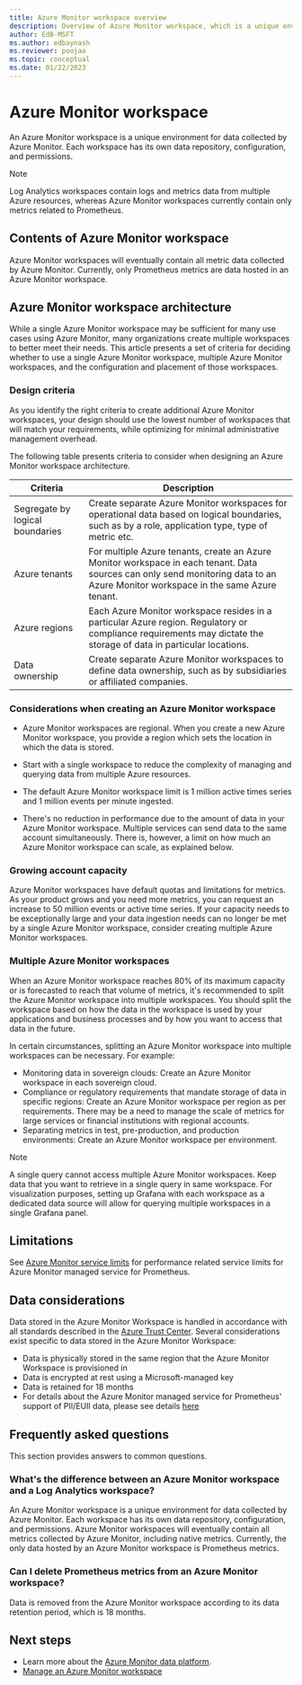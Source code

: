 ```yaml
---
title: Azure Monitor workspace overview
description: Overview of Azure Monitor workspace, which is a unique environment for data collected by Azure Monitor.
author: EdB-MSFT
ms.author: edbaynash 
ms.reviewer: poojaa
ms.topic: conceptual
ms.date: 01/22/2023
---
```


# Azure Monitor workspace
An Azure Monitor workspace is a unique environment for data collected by Azure Monitor. Each workspace has its own data repository, configuration, and permissions.

> [!Note]
> Log Analytics workspaces contain logs and metrics data from multiple Azure resources, whereas Azure Monitor workspaces currently contain only metrics related to Prometheus.
  
## Contents of Azure Monitor workspace
Azure Monitor workspaces will eventually contain all metric data collected by Azure Monitor. Currently, only Prometheus metrics are data hosted in an Azure Monitor workspace.

## Azure Monitor workspace architecture 

While a single Azure Monitor workspace may be sufficient for many use cases using Azure Monitor, many organizations create multiple workspaces to better meet their needs. This article presents a set of criteria for deciding whether to use a single Azure Monitor workspace, multiple Azure Monitor workspaces, and the configuration and placement of those workspaces. 

### Design criteria 

As you identify the right criteria to create additional Azure Monitor workspaces, your design should use the lowest number of workspaces that will match your requirements, while optimizing for minimal administrative management overhead. 

The following table presents criteria to consider when designing an Azure Monitor workspace architecture.  

|Criteria|Description|
|---|---|
|Segregate by logical boundaries |Create separate Azure Monitor workspaces for operational data based on logical boundaries, such as by a role, application type, type of metric etc.|
|Azure tenants | For multiple Azure tenants, create an Azure Monitor workspace in each tenant. Data sources can only send monitoring data to an Azure Monitor workspace in the same Azure tenant. |
|Azure regions |Each Azure Monitor workspace resides in a particular Azure region. Regulatory or compliance requirements may dictate the storage of data in particular locations. |
|Data ownership |Create separate Azure Monitor workspaces to define data ownership, such as by subsidiaries or affiliated companies.| 

### Considerations when creating an Azure Monitor workspace 

* Azure Monitor workspaces are regional. When you create a new Azure Monitor workspace, you provide a region which sets the location in which the data is stored.  

* Start with a single workspace to reduce the complexity of managing and querying data from multiple Azure resources.

* The default Azure Monitor workspace limit is 1 million active times series and 1 million events per minute ingested. 

* There's no reduction in performance due to the amount of data in your Azure Monitor workspace. Multiple services can send data to the same account simultaneously. There is, however, a limit on how much an Azure Monitor workspace can scale, as explained below.

### Growing account capacity  

Azure Monitor workspaces have default quotas and limitations for metrics. As your product grows and you need more metrics, you can request an increase to 50 million events or active time series. If your capacity needs to be exceptionally large and your data ingestion needs can no longer be met by a single Azure Monitor workspace, consider creating multiple Azure Monitor workspaces. 

### Multiple Azure Monitor workspaces  

When an Azure Monitor workspace reaches 80% of its maximum capacity or is forecasted to reach that volume of metrics, it's recommended to split the Azure Monitor workspace into multiple workspaces. You should split the workspace based on how the data in the workspace is used by your applications and business processes and by how you want to access that data in the future.  
  
In certain circumstances, splitting an Azure Monitor workspace into multiple workspaces can be necessary. For example: 
* Monitoring data in sovereign clouds: Create an Azure Monitor workspace in each sovereign cloud.  
* Compliance or regulatory requirements that mandate storage of data in specific regions: Create an Azure Monitor workspace per region as per requirements. There may be a need to manage the scale of metrics for large services or financial institutions with regional accounts. 
* Separating metrics in test, pre-production, and production environments: Create an Azure Monitor workspace per environment.

>[!Note] 
> A single query cannot access multiple Azure Monitor workspaces. Keep data that you want to retrieve in a single query in same workspace. For visualization purposes, setting up Grafana with each workspace as a dedicated data source will allow for querying multiple workspaces in a single Grafana panel. 


## Limitations
See [Azure Monitor service limits](../service-limits.md#prometheus-metrics) for performance related service limits for Azure Monitor managed service for Prometheus.


## Data considerations
Data stored in the Azure Monitor Workspace is handled in accordance with all standards described in the [Azure Trust Center](https://www.microsoft.com/en-us/trust-center?rtc=1). Several considerations exist specific to data stored in the Azure Monitor Workspace:
- Data is physically stored in the same region that the Azure Monitor Workspace is provisioned in
- Data is encrypted at rest using a Microsoft-managed key
- Data is retained for 18 months
- For details about the Azure Monitor managed service for Prometheus' support of PII/EUII data, please see details [here](./prometheus-metrics-overview.md)

## Frequently asked questions

This section provides answers to common questions.

### What's the difference between an Azure Monitor workspace and a Log Analytics workspace?

An Azure Monitor workspace is a unique environment for data collected by Azure Monitor. Each workspace has its own data repository, configuration, and permissions. Azure Monitor workspaces will eventually contain all metrics collected by Azure Monitor, including native metrics. Currently, the only data hosted by an Azure Monitor workspace is Prometheus metrics.

### Can I delete Prometheus metrics from an Azure Monitor workspace?
        
Data is removed from the Azure Monitor workspace according to its data retention period, which is 18 months. 


## Next steps

- Learn more about the [Azure Monitor data platform](../data-platform.md).
- [Manage an Azure Monitor workspace](./azure-monitor-workspace-manage.md)
